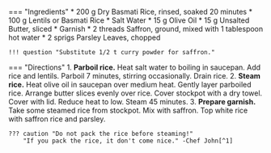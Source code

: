 === "Ingredients"
    * 200 g Dry Basmati Rice, rinsed, soaked 20 minutes
    * 100 g Lentils or Basmati Rice
    * Salt Water
    * 15 g Olive Oil
    * 15 g Unsalted Butter, sliced
    * Garnish
        * 2 threads Saffron, ground, mixed with 1 tablespoon hot water
        * 2 sprigs Parsley Leaves, chopped

    !!! question "Substitute 1/2 t curry powder for saffron."

=== "Directions"
    1. **Parboil rice.** Heat salt water to boiling in saucepan. Add rice and lentils. Parboil 7 minutes, stirring occasionally. Drain rice.
    2. **Steam rice.** Heat olive oil in saucepan over medium heat. Gently layer parboiled rice. Arrange butter slices evenly over rice. Cover stockpot with a dry towel. Cover with lid. Reduce heat to low. Steam 45 minutes.
    3. **Prepare garnish.** Take some steamed rice from stockpot. Mix with saffron. Top white rice with saffron rice and parsley.

    ??? caution "Do not pack the rice before steaming!"
        "If you pack the rice, it don't come nice." -Chef John[^1]

[^1]:
    Mitzewich, John. ["Persian Rice – Sorry, Measuring Cups."](https://foodwishes.blogspot.com/2014/12/persian-rice-sorry-measuring-cups.html) *Food Wishes.* 3 January 2014.
